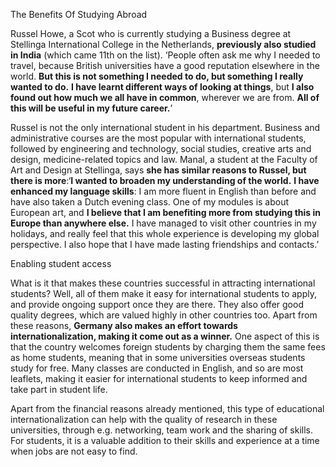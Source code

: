 The Benefits Of Studying Abroad

Russel Howe, a Scot who is currently studying a Business degree at Stellinga International College in the Netherlands, **previously also studied in India** (which came 11th on the list). ‘People often ask me why I needed to travel, because British universities have a good reputation elsewhere in the world. **But this is not something I needed to do, but something I really wanted to do.** **I have learnt different ways of looking at things**, but **I also found out how much we all have in common**, wherever we are from. **All of this will be useful in my future career.**’

Russel is not the only international student in his department. Business and administrative courses are the most popular with international students, followed by engineering and technology, social studies, creative arts and design, medicine-related topics and law. Manal, a student at the Faculty of Art and Design at Stellinga, says **she has similar reasons to Russel, but there is more**:‘**I wanted to broaden my understanding of the world.** **I have enhanced my language skills**: I am more fluent in English than before and have also taken a Dutch evening class. One of my modules is about European art, and **I believe that I am benefiting more from studying this in Europe than anywhere else.** I have managed to visit other countries in my holidays, and really feel that this whole experience is developing my global perspective. I also hope that I have made lasting friendships and contacts.’

Enabling student access

What is it that makes these countries successful in attracting international students? Well, all of them make it easy for international students to apply, and provide ongoing support once they are there. They also offer good quality degrees, which are valued highly in other countries too. Apart from these reasons, **Germany also makes an effort towards internationalization, making it come out as a winner.** One aspect of this is that the country welcomes foreign students by charging them the same fees as home students, meaning that in some universities overseas students study for free. Many classes are conducted in English, and so are most leaflets, making it easier for international students to keep informed and take part in student life.

Apart from the financial reasons already mentioned, this type of educational internationalization can help with the quality of research in these universities, through e.g. networking, team work and the sharing of skills. For students, it is a valuable addition to their skills and experience at a time when jobs are not easy to find.